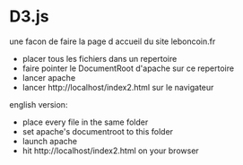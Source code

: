 # D3.js

une facon de faire la page d accueil du site leboncoin.fr

- placer tous les fichiers dans un repertoire 
- faire pointer le DocumentRoot d'apache sur ce repertoire
- lancer apache
- lancer http://localhost/index2.html sur le navigateur

english version:
- place every file in the same folder
- set apache's documentroot to this folder
- launch apache
- hit http://localhost/index2.html on your browser


